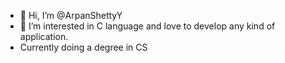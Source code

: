 - 👋 Hi, I’m @ArpanShettyY
- 👀 I’m interested in C language and love to develop any kind of application.
- Currently doing a degree in CS

